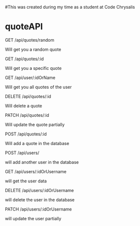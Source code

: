 #This was created during my time as a student at Code Chrysalis



# quoteAPI

GET /api/quotes/random

Will get you a random quote

GET /api/quotes/:id

Will get you a specific quote

GET /api/user/:idOrName

Will get you all quotes of the user

DELETE /api/quotes/:id

Will delete a quote

PATCH /api/quotes/:id

Will update the quote partially

POST /api/quotes/:id

Will add a quote in the database

POST /api/users/

will add another user in the database

GET /api/users/:idOrUsername

will get the user data

DELETE /api/users/:idOrUsername

will delete the user in the database

PATCH /api/users/:idOrUsername

will update the user partially
